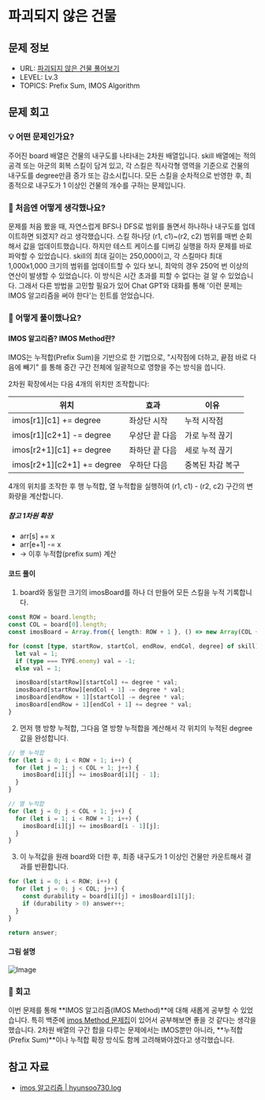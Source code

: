 # 파괴되지 않은 건물

## 문제 정보

- URL: [파괴되지 않은 건물 풀어보기](https://school.programmers.co.kr/learn/courses/30/lessons/92344)
- LEVEL: Lv.3
- TOPICS: Prefix Sum, IMOS Algorithm

## 문제 회고

### 💡 어떤 문제인가요?

주어진 board 배열은 건물의 내구도를 나타내는 2차원 배열입니다. skill 배열에는 적의 공격 또는 아군의 회복 스킬이 담겨 있고, 각 스킬은 직사각형 영역을 기준으로 건물의 내구도를 degree만큼 증가 또는 감소시킵니다. 모든 스킬을 순차적으로 반영한 후, 최종적으로 내구도가 1 이상인 건물의 개수를 구하는 문제입니다.

### 💭 처음엔 어떻게 생각했나요?

문제를 처음 봤을 때, 자연스럽게 BFS나 DFS로 범위를 돌면서 하나하나 내구도를 업데이트하면 되겠지? 라고 생각했습니다. 스킬 하나당 (r1, c1)~(r2, c2) 범위를 매번 순회해서 값을 업데이트했습니다. 하지만 테스트 케이스를 디버깅 실행을 하자 문제를 바로 파악할 수 있었습니다. skill의 최대 길이는 250,000이고, 각 스킬마다 최대 1,000x1,000 크기의 범위를 업데이트할 수 있다 보니, 최악의 경우 250억 번 이상의 연산이 발생할 수 있었습니다. 이 방식은 시간 초과를 피할 수 없다는 걸 알 수 있었습니다. 그래서 다른 방법을 고민할 필요가 있어 Chat GPT와 대화를 통해 '이런 문제는 IMOS 알고리즘을 써야 한다'는 힌트를 얻었습니다.

### 🧩 어떻게 풀이했나요?

#### IMOS 알고리즘? IMOS Method란?

IMOS는 누적합(Prefix Sum)을 기반으로 한 기법으로, "시작점에 더하고, 끝점 바로 다음에 빼기" 를 통해 중간 구간 전체에 일괄적으로 영향을 주는 방식을 씁니다.

2차원 확장에서는 다음 4개의 위치만 조작합니다:

| 위치                       | 효과           | 이유             |
| -------------------------- | -------------- | ---------------- |
| imos[r1][c1] += degree     | 좌상단 시작    | 누적 시작점      |
| imos[r1][c2+1] -= degree   | 우상단 끝 다음 | 가로 누적 끊기   |
| imos[r2+1][c1] += degree   | 좌하단 끝 다음 | 세로 누적 끊기   |
| imos[r2+1][c2+1] += degree | 우하단 다음    | 중복된 차감 복구 |

4개의 위치를 조작한 후 행 누적합, 열 누적합을 실행하여 (r1, c1) - (r2, c2) 구간의 변화량을 계산합니다.

##### 참고 1차원 확장

- arr[s] += x
- arr[e+1] -= x
- → 이후 누적합(prefix sum) 계산

#### 코드 풀이

1. board와 동일한 크기의 imosBoard를 하나 더 만들어 모든 스킬을 누적 기록합니다.

```typescript
const ROW = board.length;
const COL = board[0].length;
const imosBoard = Array.from({ length: ROW + 1 }, () => new Array(COL + 1).fill(0));

for (const [type, startRow, startCol, endRow, endCol, degree] of skill) {
  let val = 1;
  if (type === TYPE.enemy) val = -1;
  else val = 1;

  imosBoard[startRow][startCol] += degree * val;
  imosBoard[startRow][endCol + 1] -= degree * val;
  imosBoard[endRow + 1][startCol] -= degree * val;
  imosBoard[endRow + 1][endCol + 1] += degree * val;
}
```

2. 먼저 행 방향 누적합, 그다음 열 방향 누적합을 계산해서 각 위치의 누적된 degree 값을 완성합니다.

```typescript
// 행 누적합
for (let i = 0; i < ROW + 1; i++) {
  for (let j = 1; j < COL + 1; j++) {
    imosBoard[i][j] += imosBoard[i][j - 1];
  }
}

// 열 누적합
for (let j = 0; j < COL + 1; j++) {
  for (let i = 1; i < ROW + 1; i++) {
    imosBoard[i][j] += imosBoard[i - 1][j];
  }
}
```

3. 이 누적값을 원래 board와 더한 후, 최종 내구도가 1 이상인 건물만 카운트해서 결과를 반환합니다.

```typescript
for (let i = 0; i < ROW; i++) {
  for (let j = 0; j < COL; j++) {
    const durability = board[i][j] + imosBoard[i][j];
    if (durability > 0) answer++;
  }
}

return answer;
```

#### 그림 설명

![Image](https://github.com/user-attachments/assets/81af6d08-8831-45db-910e-019f2e923713)

### 🤔 회고

이번 문제를 통해 **IMOS 알고리즘(IMOS Method)**에 대해 새롭게 공부할 수 있었습니다. 특히 백준에 [imos Method 문제집](https://www.acmicpc.net/workbook/view/18878)이 있어서 공부해보면 좋을 것 같다는 생각을 했습니다. 2차원 배열의 구간 합을 다루는 문제에서는 IMOS뿐만 아니라, **누적합(Prefix Sum)**이나 누적합 확장 방식도 함께 고려해봐야겠다고 생각했습니다.

## 참고 자료

- [imos 알고리즘 | hyunsoo730.log](https://velog.io/@hyunsoo730/imos-%EC%95%8C%EA%B3%A0%EB%A6%AC%EC%A6%98)
